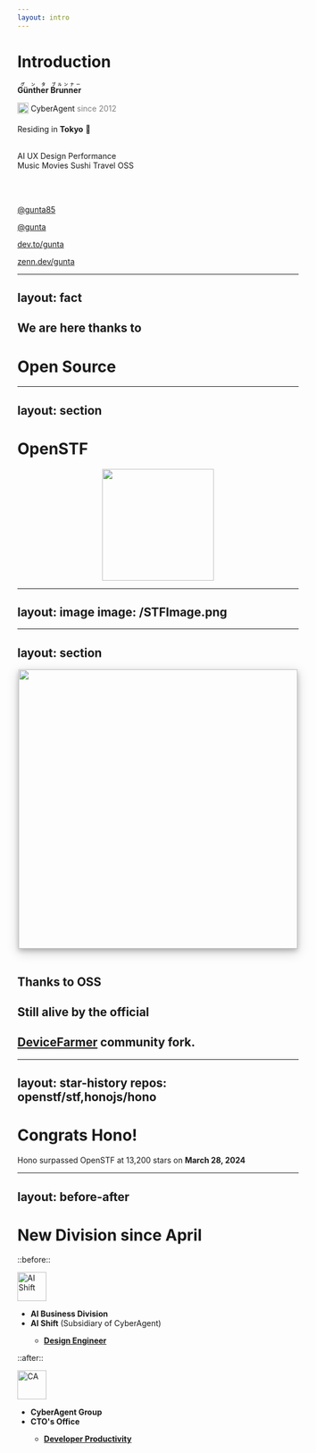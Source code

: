 ```yaml
---
layout: intro
---
```


# Introduction
 
 <fluent-emoji-person-light /> **<ruby>Günther<rt>グンタ</rt></ruby> <ruby>Brunner<rt>ブルンナー</rt></ruby>**

<img src="/CALogo.svg" alt="CA" width="20px" height="20px" style="display: inline-block; vertical-align: middle; margin-bottom: 5px;" /> CyberAgent <span style="color: gray;">since 2012</span>
<br>

<twemoji-flag-japan /> Residing in **Tokyo** 🗼 
<br>
<br>

<flat-color-icons-like /> <logos-openai-icon /> AI <majesticons-ux-circle-line /> UX <logos-figma /> Design <emojione-v1-lightning-mood /> Performance
<br>
<logos-spotify-icon /> Music <logos-netflix-icon /> Movies <noto-sushi /> Sushi <material-symbols-travel class="text-blue-400" /> Travel <logos-opensource /> OSS

<br>
<br>

<fa6-brands-square-x-twitter /> [@gunta85](https://twitter.com/gunta85)
<br>

<carbon-logo-github /> [@gunta](https://github.com/gunta)
<br>

<skill-icons-devto-light /> [dev.to/gunta](https://dev.to/gunta)
<br>

<simple-icons-zenn class="text-blue-400"/> [zenn.dev/gunta](https://zenn.dev/gunta)

---
layout: fact
---
## We are here thanks to 
# <logos-opensource /> Open Source

---
layout: section
---

# OpenSTF

<div style="display: flex; justify-content: center;">
  <img src="https://avatars.githubusercontent.com/u/12196621" width="200px" />
</div>

---
layout: image
image: /STFImage.png
---


---
layout: section
---

<div style="display: flex; justify-content: center;">
  <img src="/STFUsage.gif" width="500px" style="box-shadow: 0 4px 8px 0 rgba(0, 0, 0, 0.2), 0 6px 20px 0 rgba(0, 0, 0, 0.19);" />
</div>

<br />

## Thanks to <logos-opensource /> OSS
## <mdi-heart-pulse class="text-red-500 animate-pulse" /> Still alive by the official 
## [<mdi-source-fork /> DeviceFarmer](https://github.com/DeviceFarmer/stf) community fork.

---
layout: star-history
repos: openstf/stf,honojs/hono
---
# <mdi-party-popper class="text-yellow-400" /> Congrats Hono!


<logos-hono /> Hono surpassed OpenSTF at <mdi-github-face />  13,200 stars <span style=""><mdi-star-outline /></span>on <mdi-calendar /> **March 28, 2024**



---
layout: before-after
---

# <mdi-new-box class="text-green-500" /> New Division since April

::before::
<br />
<div style="display: flex; align-items: center; justify-content: flex-start; height: 52px;">
  <img src="/AIShiftLogo.png" alt="AI Shift" width="52px" height="52px" style="object-fit: contain;" />
</div>

-  **AI Business Division** 
  - <mdi-refresh class="text-green-500" />  **AI Shift** (Subsidiary of CyberAgent)
    - <mdi-palette class="text-pink-500" />  [**Design Engineer**](https://vercel.com/blog/design-engineering-at-vercel)

::after::
<br />
<div style="display: flex; align-items: center; justify-content: flex-start; height: 52px;">
  <img src="/CALogo.svg" alt="CA" width="52px" height="52px" style="object-fit: contain;" />
</div>

-  **CyberAgent Group** 
  - <mdi-office-building class="text-orange-500" /> **CTO's Office** 
    - <carbon-development class="text-teal-500" /> [**Developer Productivity**](https://site.developerproductivity.dev/)

